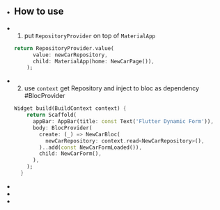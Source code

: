 - ## How to use
- 1. put `RepositoryProvider` on top of `MaterialApp`
  ```dart
  return RepositoryProvider.value(
        value: newCarRepository,
        child: MaterialApp(home: NewCarPage()),
      );
  ```
- 2. use `context` get Repository and inject to bloc as dependency #BlocProvider
  
  ```dart
  Widget build(BuildContext context) {
      return Scaffold(
        appBar: AppBar(title: const Text('Flutter Dynamic Form')),
        body: BlocProvider(
          create: (_) => NewCarBloc(
            newCarRepository: context.read<NewCarRepository>(),
          )..add(const NewCarFormLoaded()),
          child: NewCarForm(),
        ),
      );
    }
  ```
-
-
-